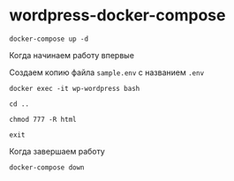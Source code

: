 # wordpress-docker-compose

`docker-compose up -d`

Когда начинаем работу впервые 

Создаем копию файла `sample.env` с названием `.env`  

`docker exec -it wp-wordpress bash`

`cd ..`

`chmod 777 -R html`


`exit`


Когда завершаем работу

`docker-compose down`
